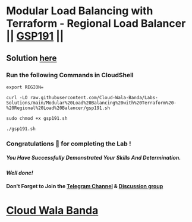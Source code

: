 # Modular Load Balancing with Terraform - Regional Load Balancer || [GSP191](https://www.cloudskillsboost.google/focuses/1207?parent=catalog) ||

## Solution [here](https://youtu.be/8pC1ovrJxgM)

### Run the following Commands in CloudShell

```
export REGION=
```
```
curl -LO raw.githubusercontent.com/Cloud-Wala-Banda/Labs-Solutions/main/Modular%20Load%20Balancing%20with%20Terraform%20-%20Regional%20Load%20Balancer/gsp191.sh

sudo chmod +x gsp191.sh

./gsp191.sh
```

### Congratulations 🎉 for completing the Lab !

##### *You Have Successfully Demonstrated Your Skills And Determination.*

#### *Well done!*

#### Don't Forget to Join the [Telegram Channel](https://t.me/cloudwalabanda) & [Discussion group](https://t.me/cloudwalabandachats)

# [Cloud Wala Banda](https://www.youtube.com/@cloudwalabanda)
